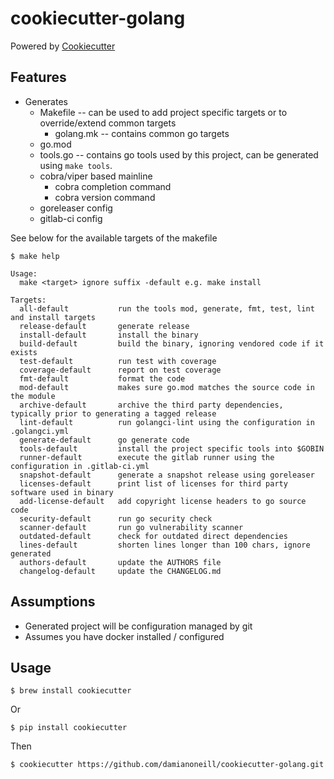 # cookiecutter-golang

Powered by [Cookiecutter](https://github.com/audreyr/cookiecutter)

## Features

- Generates
    - Makefile -- can be used to add project specific targets or to override/extend common targets
        - golang.mk -- contains common go targets
    - go.mod
    - tools.go -- contains go tools used by this project, can be generated using `make tools`.
    - cobra/viper based mainline
        - cobra completion command
        - cobra version command
    - goreleaser config
    - gitlab-ci config

See below for the available targets of the makefile

```console
$ make help

Usage:
  make <target> ignore suffix -default e.g. make install

Targets:
  all-default           run the tools mod, generate, fmt, test, lint and install targets
  release-default       generate release
  install-default       install the binary
  build-default         build the binary, ignoring vendored code if it exists
  test-default          run test with coverage
  coverage-default      report on test coverage
  fmt-default           format the code
  mod-default           makes sure go.mod matches the source code in the module
  archive-default       archive the third party dependencies, typically prior to generating a tagged release
  lint-default          run golangci-lint using the configuration in .golangci.yml
  generate-default      go generate code
  tools-default         install the project specific tools into $GOBIN
  runner-default        execute the gitlab runner using the configuration in .gitlab-ci.yml
  snapshot-default      generate a snapshot release using goreleaser
  licenses-default      print list of licenses for third party software used in binary
  add-license-default   add copyright license headers to go source code
  security-default      run go security check
  scanner-default       run go vulnerability scanner
  outdated-default      check for outdated direct dependencies
  lines-default         shorten lines longer than 100 chars, ignore generated
  authors-default       update the AUTHORS file
  changelog-default     update the CHANGELOG.md
```

## Assumptions

- Generated project will be configuration managed by git
- Assumes you have docker installed / configured

## Usage

```console
$ brew install cookiecutter
```
Or 

```console
$ pip install cookiecutter
```

Then

```console
$ cookiecutter https://github.com/damianoneill/cookiecutter-golang.git
```
